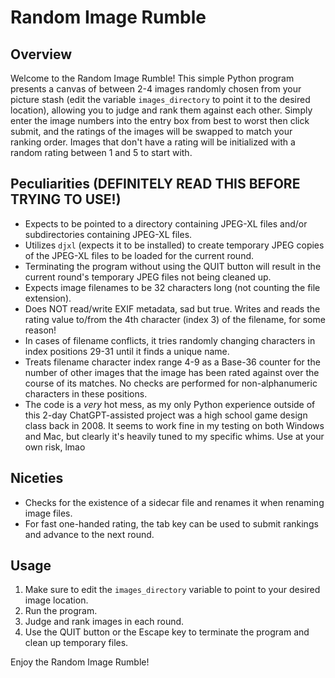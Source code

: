 # Random Image Rumble

## Overview

Welcome to the Random Image Rumble! This simple Python program presents a canvas of between 2-4 images randomly chosen from your picture stash (edit the variable `images_directory` to point it to the desired location), allowing you to judge and rank them against each other. Simply enter the image numbers into the entry box from best to worst then click submit, and the ratings of the images will be swapped to match your ranking order. Images that don't have a rating will be initialized with a random rating between 1 and 5 to start with.


## Peculiarities (DEFINITELY READ THIS BEFORE TRYING TO USE!)

- Expects to be pointed to a directory containing JPEG-XL files and/or subdirectories containing JPEG-XL files.
- Utilizes `djxl` (expects it to be installed) to create temporary JPEG copies of the JPEG-XL files to be loaded for the current round.
- Terminating the program without using the QUIT button will result in the current round's temporary JPEG files not being cleaned up.
- Expects image filenames to be 32 characters long (not counting the file extension).
- Does NOT read/write EXIF metadata, sad but true. Writes and reads the rating value to/from the 4th character (index 3) of the filename, for some reason!
- In cases of filename conflicts, it tries randomly changing characters in index positions 29-31 until it finds a unique name.
- Treats filename character index range 4-9 as a Base-36 counter for the number of other images that the image has been rated against over the course of its matches. No checks are performed for non-alphanumeric characters in these positions.
- The code is a *very* hot mess, as my only Python experience outside of this 2-day ChatGPT-assisted project was a high school game design class back in 2008. It seems to work fine in my testing on both Windows and Mac, but clearly it's heavily tuned to my specific whims. Use at your own risk, lmao

## Niceties

- Checks for the existence of a sidecar file and renames it when renaming image files.
- For fast one-handed rating, the tab key can be used to submit rankings and advance to the next round.

## Usage

1. Make sure to edit the `images_directory` variable to point to your desired image location.
2. Run the program.
3. Judge and rank images in each round.
4. Use the QUIT button or the Escape key to terminate the program and clean up temporary files.

Enjoy the Random Image Rumble!
